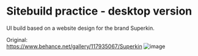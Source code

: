 # Sitebuild practice - desktop version

UI build based on a website design for the brand Superkin. 

Original:  
https://www.behance.net/gallery/117935067/Superkin
![image](https://user-images.githubusercontent.com/102370224/190920213-ef377c73-5337-4023-9b07-916bdb868ea9.png)
